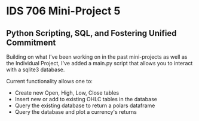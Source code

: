 

# IDS 706 Mini-Project 5

## Python Scripting, SQL, and Fostering Unified Commitment

Building on what I've been working on in the past mini-projects as well as the Individual Project, I've added a main.py script that allows you to interact with a sqlite3 database.

Current functionality allows one to:
- Create new Open, High, Low, Close tables
- Insert new or add to existing OHLC tables in the database
- Query the existing database to return a polars dataframe
- Query the database and plot a currency's returns
